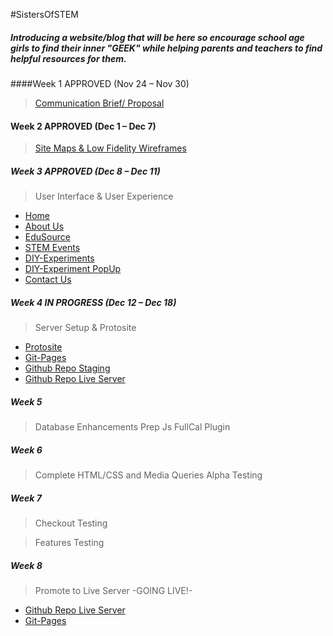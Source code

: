#SistersOfSTEM

##### Introducing a website/blog that will be here so encourage school age girls to find their inner "GEEK" while helping parents and teachers to find helpful resources for them. 

####Week 1 APPROVED (Nov 24 – Nov 30)
>[Communication Brief/ Proposal](docs/SistersOfSTEM-Proposal.pdf)


#### Week 2  APPROVED (Dec 1 – Dec 7)
>[Site Maps & Low Fidelity Wireframes](docs/wireframe_sitemap_proposal.pdf) 



##### Week 3 APPROVED (Dec 8 – Dec 11)
> User Interface & User Experience
* [Home](PNG/Home.png)
* [About Us](AboutUs.png)
* [EduSource](PNG/EduSources.png)
* [STEM Events](PNG/Events.png)
* [DIY-Experiments](PNG/DIY-Exp.png)
* [DIY-Experiment PopUp](PNG/DIY-Exp-PopUp.png)
* [Contact Us](ContactUs.png)


##### Week 4 IN PROGRESS (Dec 12 – Dec 18)
>Server Setup & Protosite
* [Protosite](http://)
* [Git-Pages](http://freedageek.github.io/SistersOfSTEM)
* [Github Repo Staging](https://github.com/FreeDaGeek/SistersOfSTEM)
* [Github Repo Live Server](https://github.com/FreeDaGeek/SistersOfSTEM/tree/gh-pages)


##### Week 5
>Database Enhancements
>Prep Js FullCal Plugin

##### Week 6
>Complete HTML/CSS and Media Queries
>Alpha Testing

##### Week 7
>Checkout Testing

>Features Testing

##### Week 8
>Promote to Live Server -GOING LIVE!-
* [Github Repo Live Server](https://github.com/FreeDaGeek/SistersOfSTEM/tree/gh-pages)
* [Git-Pages](http://freedageek.github.io/SistersOfSTEM)